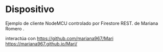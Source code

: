 # Dispositivo
Ejemplo de cliente NodeMCU controlado por Firestore REST. de Mariana Romero .

interactúa con
https://github.com/mariana967/Mari
https://mariana967.github.io/Mari/
